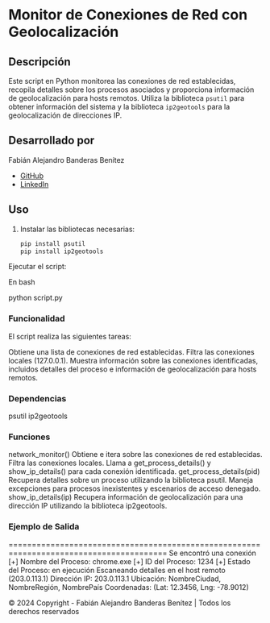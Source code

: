# Monitor de Conexiones de Red con Geolocalización

## Descripción

Este script en Python monitorea las conexiones de red establecidas, recopila detalles sobre los procesos asociados y proporciona información de geolocalización para hosts remotos. Utiliza la biblioteca `psutil` para obtener información del sistema y la biblioteca `ip2geotools` para la geolocalización de direcciones IP.

## Desarrollado por

Fabián Alejandro Banderas Benítez

- [GitHub](https://github.com/fabianbanderasb/ciber_defensa)
- [LinkedIn](https://www.linkedin.com/in/fabian-alejandro-banderas-benitez-8257a519b/)

## Uso

1. Instalar las bibliotecas necesarias:

   ```bash
   pip install psutil
   pip install ip2geotools


Ejecutar el script:

En bash

python script.py


### Funcionalidad
El script realiza las siguientes tareas:

Obtiene una lista de conexiones de red establecidas.
Filtra las conexiones locales (127.0.0.1).
Muestra información sobre las conexiones identificadas, incluidos detalles del proceso e información de geolocalización para hosts remotos.

### Dependencias
psutil
ip2geotools

### Funciones
network_monitor()
Obtiene e itera sobre las conexiones de red establecidas.
Filtra las conexiones locales.
Llama a get_process_details() y show_ip_details() para cada conexión identificada.
get_process_details(pid)
Recupera detalles sobre un proceso utilizando la biblioteca psutil.
Maneja excepciones para procesos inexistentes y escenarios de acceso denegado.
show_ip_details(ip)
Recupera información de geolocalización para una dirección IP utilizando la biblioteca ip2geotools.


### Ejemplo de Salida

========================================================================================
Se encontró una conexión
[+] Nombre del Proceso:  chrome.exe
[+] ID del Proceso:  1234
[+] Estado del Proceso:  en ejecución
Escaneando detalles en el host remoto (203.0.113.1)
Dirección IP: 203.0.113.1
Ubicación: NombreCiudad, NombreRegión, NombrePaís
Coordenadas: (Lat: 12.3456, Lng: -78.9012)









© 2024 Copyright - Fabián Alejandro Banderas Benítez | Todos los derechos reservados
